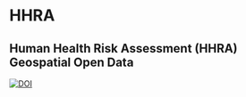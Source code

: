 # HHRA
Human Health Risk Assessment (HHRA) Geospatial Open Data
---
[![DOI](https://zenodo.org/badge/347872598.svg)](https://zenodo.org/badge/latestdoi/347872598)
